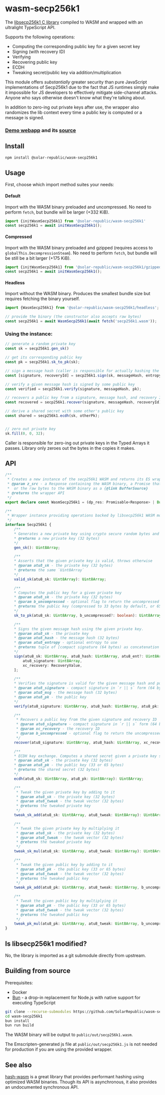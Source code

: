 # wasm-secp256k1

The [libsecp256k1 C library](https://github.com/bitcoin-core/secp256k1) compiled to WASM and wrapped with an ultralight TypeScript API.

Supports the following operations:
 - Computing the corresponding public key for a given secret key
 - Signing (with recovery ID)
 - Verifying
 - Recovering public key
 - ECDH
 - Tweaking secret/public key via addition/multiplication

This module offers *substantially* greater security than pure JavaScript implementations of Secp256k1 due to the fact that JS runtimes simply make it impossible for JS developers to effectively mitigate side-channel attacks. Anyone who says otherwise doesn't know what they're talking about.

In addition to zero-ing out private keys after use, the wrapper also randomizes the lib context every time a public key is computed or a message is signed.

### [Demo webapp](https://starshell.net/wasm-secp256k1/) and its [source](https://github.com/SolarRepublic/wasm-secp256k1/blob/main/src/demo/webapp.ts)


## Install

```sh
npm install @solar-republic/wasm-secp256k1
```


## Usage

First, choose which import method suites your needs:

#### Default

Import with the WASM binary preloaded and uncompressed. No need to perform `fetch`, but bundle will be larger (+332 KiB).

```ts
import {initWasmSecp256k1} from '@solar-republic/wasm-secp256k1'
const secp256k1 = await initWasmSecp256k1();
```

#### Compressed

Import with the WASM binary preloaded and gzipped (requires access to `globalThis.DecompressionSteam`). No need to perform `fetch`, but bundle will be still be a bit larger (+175 KiB).

```ts
import {initWasmSecp256k1} from '@solar-republic/wasm-secp256k1/gzipped'
const secp256k1 = await initWasmSecp256k1();
```

#### Headless

Import without the WASM binary. Produces the smallest bundle size but requires fetching the binary yourself.

```ts
import {WasmSecp256k1} from '@solar-republic/wasm-secp256k1/headless';

// provide the binary (the constructor also accepts raw bytes)
const secp256k1 = await WasmSecp256k1(await fetch('secp256k1.wasm'));
```

### Using the instance:

```ts
// generate a random private key
const sk = secp256k1.gen_sk()

// get its corresponding public key
const pk = secp256k1.sk_to_pk(sk);

// sign a message hash (caller is responsible for actually hashing the message and providing entropy)
const [signature, recoveryId] = secp256k1.sign(sk, messageHash, entropy);

// verify a given message hash is signed by some public key
const verified = secp256k1.verify(signature, messageHash, pk);

// recovers a public key from a signature, message hash, and recovery ID
const recovered = secp256k1.recover(signature, messageHash, recoveryId);

// derive a shared secret with some other's public key
const shared = secp256k1.ecdh(sk, otherPk);


// zero out private key
sk.fill(0, 0, 32);
```

Caller is responsible for zero-ing out private keys in the Typed Arrays it passes. Library only zeroes out the bytes in the copies it makes.


## API

```ts
/**
 * Creates a new instance of the secp256k1 WASM and returns its ES wrapper
 * @param z_src - a Response containing the WASM binary, a Promise that resolves to one,
 * 	or the raw bytes to the WASM binary as a {@link BufferSource}
 * @returns the wrapper API
 */
export declare const WasmSecp256k1 = (dp_res: Promisable<Response> | BufferSource): Promise<Secp256k1>;

/**
 * Wrapper instance providing operations backed by libsecp256k1 WASM module
 */
interface Secp256k1 {
    /**
    * Generates a new private key using crypto secure random bytes and without modulo bias
    * @returns a new private key (32 bytes)
    */
    gen_sk(): Uint8Array;

    /**
    * Asserts that the given private key is valid, throws otherwise
    * @param atu8_sk - the private key (32 bytes)
    * @returns the same `Uint8Array`
    */
    valid_sk(atu8_sk: Uint8Array): Uint8Array;

    /**
    * Computes the public key for a given private key
    * @param atu8_sk - the private key (32 bytes)
    * @param b_uncompressed - optional flag to return the uncompressed (65 byte) public key
    * @returns the public key (compressed to 33 bytes by default, or 65 if uncompressed)
    */
    sk_to_pk(atu8_sk: Uint8Array, b_uncompressed?: boolean): Uint8Array;

    /**
    * Signs the given message hash using the given private key.
    * @param atu8_sk - the private key
    * @param atu8_hash - the message hash (32 bytes)
    * @param atu8_entropy - optional entropy to use
    * @returns tuple of [compact signature (64 bytes) as concatenation of `r || s`, recovery ID byte]
    */
    sign(atu8_sk: Uint8Array, atu8_hash: Uint8Array, atu8_ent?: Uint8Array): [
        atu8_signature: Uint8Array,
        xc_recovery: RecoveryValue,
    ];

    /**
    * Verifies the signature is valid for the given message hash and public key
    * @param atu8_signature - compact signature in `r || s` form (64 bytes)
    * @param atu8_msg - the message hash (32 bytes)
    * @param atu8_pk - the public key
    */
    verify(atu8_signature: Uint8Array, atu8_hash: Uint8Array, atu8_pk: Uint8Array): boolean;

    /**
     * Recovers a public key from the given signature and recovery ID
     * @param atu8_signature - compact signature in `r || s` form (64 bytes)
     * @param xc_recovery - the recovery ID
	 * @param b_uncompressed - optional flag to return the uncompressed (65 byte) public key
     */
    recover(atu8_signature: Uint8Array, atu8_hash: Uint8Array, xc_recovery: number, b_uncompressed?: boolean): Uint8Array;

    /**
    * ECDH key exchange. Computes a shared secret given a private key some public key
    * @param atu8_sk - the private key (32 bytes)
    * @param atu8_pk - the public key (33 or 65 bytes)
    * @returns the shared secret (32 bytes)
    */
    ecdh(atu8_sk: Uint8Array, atu8_pk: Uint8Array): Uint8Array;

    /**
     * Tweak the given private key by adding to it
     * @param atu8_sk - the private key (32 bytes)
     * @param atu8_tweak - the tweak vector (32 bytes)
     * @returns the tweaked private key
     */
    tweak_sk_add(atu8_sk: Uint8Array, atu8_tweak: Uint8Array): Uint8Array;

    /**
     * Tweak the given private key by multiplying it
     * @param atu8_sk - the private key (32 bytes)
     * @param atu8_tweak - the tweak vector (32 bytes)
     * @returns the tweaked private key
     */
    tweak_sk_mul(atu8_sk: Uint8Array, atu8_tweak: Uint8Array): Uint8Array;

    /**
     * Tweak the given public key by adding to it
     * @param atu8_pk - the public key (33 or 65 bytes)
     * @param atu8_tweak - the tweak vector (32 bytes)
     * @returns the tweaked public key
     */
    tweak_pk_add(atu8_pk: Uint8Array, atu8_tweak: Uint8Array, b_uncompressed?: boolean): Uint8Array;

    /**
     * Tweak the given public key by multiplying it
     * @param atu8_pk - the public key (33 or 65 bytes)
     * @param atu8_tweak - the tweak vector (32 bytes)
     * @returns the tweaked public key
     */
    tweak_pk_mul(atu8_pk: Uint8Array, atu8_tweak: Uint8Array, b_uncompressed?: boolean): Uint8Array;
}
```


## Is libsecp256k1 modified?

No, the library is imported as a git submodule directly from upstream.


## Building from source

Prerequisites:
 - Docker
 - [Bun](https://bun.sh/) - a drop-in replacement for Node.js with native support for executing TypeScript

```sh
git clone --recurse-submodules https://github.com/SolarRepublic/wasm-secp256k1
cd wasm-secp256k1
bun install
bun run build
```

The WASM binary will be output to `public/out/secp256k1.wasm`.

The Emscripten-generated js file at `public/out/secp256k1.js` is not needed for production if you are using the provided wrapper.


## See also

[hash-wasm](https://github.com/Daninet/hash-wasm/tree/master) is a great library that provides performant hashing using optimized WASM binaries. Though its API is asynchronous, it also provides an undocumented synchronous API. 
